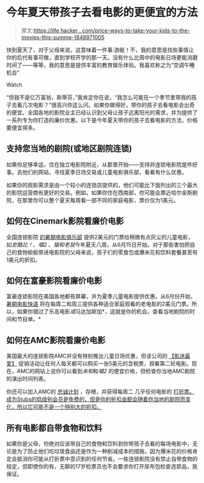 # 今年夏天带孩子去看电影的更便宜的方法

> 原文:[https://life hacker . com/price-ways-to-take-your-kids-to-the-movies-this-summe-1848971005](https://lifehacker.com/cheaper-ways-to-take-your-kids-to-the-movies-this-summe-1848971005)

快到夏天了，对于父母来说，这意味着一件事:游艇！不，我的意思是找些事情让你的后代有事可做，直到学校开学的那一天。没有什么比周中的电影日场更能消磨时间了——等等，我的意思是提供丰富的教育娱乐体验。我喜欢称之为“空调午睡机会”

Watch

“但我不是亿万富翁，斯蒂芬，”我肯定你在说，“我怎么可能在一个季节里带我的孩子去看几次电影？”很高兴你这么问。如果你做得好，带你的孩子去看电影会出奇的便宜。全国各地的影院业主已经认识到父母让孩子远离阳光的需求，并为提供了一系列专为你打造的廉价优惠。以下是今年夏天带你的孩子去看电影的方法，价格要便宜得多。

## **支持您当地的剧院(或地区剧院连锁)**

如果你足够幸运，住在独立电影院附近，从那里开始——支持非连锁电影院是件好事。去他们的网站，寻找夏季日场交易或儿童电影俱乐部，看看有什么优惠。

如果你的观影需求是由一个较小的连锁店提供的，他们可能比下面列出的三个最大的影院运营商有更好的交易。例如，如果你住在西南部，你可能会靠近哈尔金斯剧院，在那里你可以整个夏天每周看一部不同的家庭电影，票价仅为1美元。

## **如何在Cinemark影院看廉价电影**

全国连锁影院 [的暑期电影俱乐部](https://www.cinemark.com/series-events-info-pages/summer-movie-clubhouse) 提供2美元的门票给稍微有点灰尘的儿童电影，如*史酷比！、唱2* 、*猫和老鼠*今年夏天八周，从6月15日开始。对于那些害怕把自己的食物偷偷带进电影院的父母来说，孩子们的零食包或爆米花和饮料套餐甚至有1美元的折扣。

## **如何在富豪影院看廉价电影**

富豪连锁影院在美国各地都有屏幕，并为夏季儿童电影提供优惠。从6月份开始， [暑期电影快递](https://www.regmovies.com/static/en/us/promotions/summer-movie-express) 将在每周二和周三提供各种适合家庭观看的老电影的2美元门票。所以，如果你错过了乐高电影*或*马达加斯加*，这就是你的机会。查看当地剧院的时间和节目单。*

## **如何在AMC影院看廉价电影**

美国最大的连锁影院AMC并没有特别推出儿童日场优惠，但该公司的 [【影迷最爱】](https://www.amctheatres.com/fan-faves) 促销活动让任何人每天都可以购买一张5美元的含税票，观看第二轮电影。现在，AMC的网站上说你可以看到*未知*和*唱2* 的便宜价格，但检查你当地AMC剧院的演出时间列表。

你还可以加入AMC的 [忠诚计划](https://lifehacker.com/how-many-movies-do-you-need-to-see-to-make-a-theater-su-1848837747) ，存根，并获得每周二 几乎任何电影的 [打折票。成为Stubs的低级别会员是免费的，但是你的折扣金额会随着你当地的剧院而变化，所以它可能不是一个特别大的折扣。](https://www.amctheatres.com/discount-tuesdays?rel=discounttuesdays_offer_op_promo)

## 所有电影都自带食物和饮料

如果你是父母，你绝对应该带自己的食物和饮料到你带孩子去看的每场电影中，无论是为了防止他们吃垃圾食品还是作为一种削减成本的措施，因为爆米花的价格肯定会抵消你可能从打折票中意识到的任何节省。一些连锁影院没有禁止自带食物的规定，但即使你的有，无聊的17岁检票员也不会要求你打开尿布包检查违禁品，我保证。
